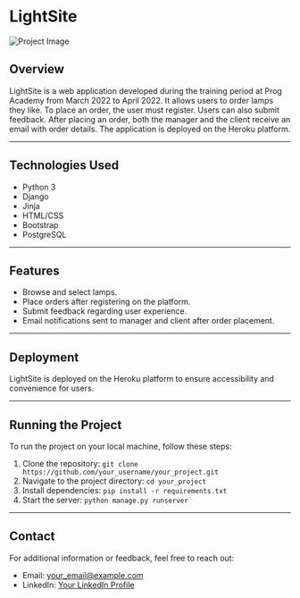 # LightSite

![Project Image](link/to/your/image.png)

## Overview

LightSite is a web application developed during the training period at Prog Academy from March 2022 to April 2022. It allows users to order lamps they like. To place an order, the user must register. Users can also submit feedback. After placing an order, both the manager and the client receive an email with order details. The application is deployed on the Heroku platform.

---

## Technologies Used

- Python 3
- Django
- Jinja
- HTML/CSS
- Bootstrap
- PostgreSQL

---

## Features

- Browse and select lamps.
- Place orders after registering on the platform.
- Submit feedback regarding user experience.
- Email notifications sent to manager and client after order placement.

---

## Deployment

LightSite is deployed on the Heroku platform to ensure accessibility and convenience for users.

---

## Running the Project

To run the project on your local machine, follow these steps:

1. Clone the repository: `git clone https://github.com/your_username/your_project.git`
2. Navigate to the project directory: `cd your_project`
3. Install dependencies: `pip install -r requirements.txt`
4. Start the server: `python manage.py runserver`

---

## Contact

For additional information or feedback, feel free to reach out:
- Email: your_email@example.com
- LinkedIn: [Your LinkedIn Profile](https://www.linkedin.com/in/your_profile)
